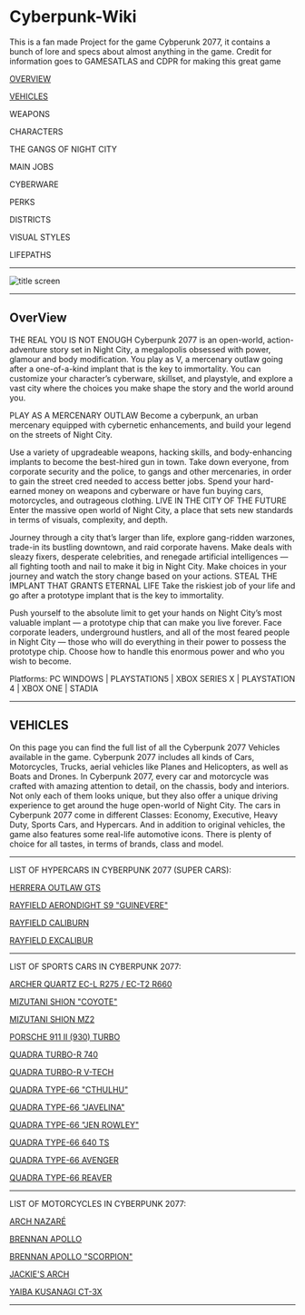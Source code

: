 # Cyberpunk-Wiki

This is a fan made Project for the game Cybperunk 2077, it contains a bunch of lore and specs about almost anything in the game.
Credit for information goes to GAMESATLAS and CDPR for making this great game

[OVERVIEW](#OverView)

[VEHICLES](#VEHICLES)

WEAPONS 

CHARACTERS 

THE GANGS OF NIGHT CITY

MAIN JOBS

CYBERWARE 

PERKS

DISTRICTS 

VISUAL STYLES

LIFEPATHS

********************************************************************************************************************************************************************

![title screen](https://external-preview.redd.it/wTimV48l1sEUPTh_RPLYaUxTdPBM77gf_IpAYi2seXY.png?format=pjpg&auto=webp&s=d1142a20b9dd155a101c12ad38c5446225c1d00e)
********************************************************************************************************************************************************************

## OverView
THE REAL YOU IS NOT ENOUGH
Cyberpunk 2077 is an open-world, action-adventure story set in Night City, a megalopolis obsessed with power, glamour and body modification. You play as V, a mercenary outlaw going after a one-of-a-kind implant that is the key to immortality. You can customize your character’s cyberware, skillset, and playstyle, and explore a vast city where the choices you make shape the story and the world around you.

PLAY AS A MERCENARY OUTLAW
Become a cyberpunk, an urban mercenary equipped with cybernetic enhancements, and build your legend on the streets of Night City.

Use a variety of upgradeable weapons, hacking skills, and body-enhancing implants to become the best-hired gun in town.
Take down everyone, from corporate security and the police, to gangs and other mercenaries, in order to gain the street cred needed to access better jobs.
Spend your hard-earned money on weapons and cyberware or have fun buying cars, motorcycles, and outrageous clothing.
LIVE IN THE CITY OF THE FUTURE
Enter the massive open world of Night City, a place that sets new standards in terms of visuals, complexity, and depth.

Journey through a city that’s larger than life, explore gang-ridden warzones, trade-in its bustling downtown, and raid corporate havens.
Make deals with sleazy fixers, desperate celebrities, and renegade artificial intelligences — all fighting tooth and nail to make it big in Night City.
Make choices in your journey and watch the story change based on your actions.
STEAL THE IMPLANT THAT GRANTS ETERNAL LIFE
Take the riskiest job of your life and go after a prototype implant that is the key to immortality.

Push yourself to the absolute limit to get your hands on Night City’s most valuable implant — a prototype chip that can make you live forever.
Face corporate leaders, underground hustlers, and all of the most feared people in Night City — those who will do everything in their power to possess the prototype chip.
Choose how to handle this enormous power and who you wish to become.

Platforms: 
PC WINDOWS | PLAYSTATION5 | XBOX SERIES X | PLAYSTATION 4 | XBOX ONE | STADIA

**********************************************************************************************************************************************************************
## VEHICLES
On this page you can find the full list of all the Cyberpunk 2077 Vehicles available in the game. Cyberpunk 2077 includes all kinds of Cars, Motorcycles, Trucks, aerial vehicles like Planes and Helicopters, as well as Boats and Drones.
In Cyberpunk 2077, every car and motorcycle was crafted with amazing attention to detail, on the chassis, body and interiors. Not only each of them looks unique, but they also offer a unique driving experience to get around the huge open-world of Night City.
The cars in Cyberpunk 2077 come in different Classes: Economy, Executive, Heavy Duty, Sports Cars, and Hypercars. And in addition to original vehicles, the game also features some real-life automotive icons. There is plenty of choice for all tastes, in terms of brands, class and model.
____________________________________________________________________________________________________________________
LIST OF HYPERCARS IN CYBERPUNK 2077 (SUPER CARS):

[HERRERA OUTLAW GTS](https://github.com/FBRDCYB3R/Cyberpunk-Wiki/blob/main/VEHICLES/HyperCars%20(supercars)/AERONDIGHT.md)

[RAYFIELD AERONDIGHT S9 "GUINEVERE"](https://github.com/FBRDCYB3R/Cyberpunk-Wiki/blob/main/VEHICLES/HyperCars%20(supercars)/AERONDIGHT.md)

[RAYFIELD CALIBURN](https://github.com/FBRDCYB3R/Cyberpunk-Wiki/blob/main/VEHICLES/HyperCars%20(supercars)/CALIBURN.md)

[RAYFIELD EXCALIBUR](https://github.com/FBRDCYB3R/Cyberpunk-Wiki/blob/main/VEHICLES/HyperCars%20(supercars)/EXCALIBUR.md)

-------------------------------------------------------------------------------------------------------------------------------------------------------------
LIST OF SPORTS CARS IN CYBERPUNK 2077:

[ARCHER QUARTZ EC-L R275 / EC-T2 R660](https://github.com/FBRDCYB3R/Cyberpunk-Wiki/blob/main/VEHICLES/Sports%20cars/ARCHER%20QUARTZ.md)

[MIZUTANI SHION "COYOTE"](https://github.com/FBRDCYB3R/Cyberpunk-Wiki/blob/main/VEHICLES/Sports%20cars/COYOTE.md)

[MIZUTANI SHION MZ2](https://github.com/FBRDCYB3R/Cyberpunk-Wiki/blob/main/VEHICLES/Sports%20cars/MZ2.md)

[PORSCHE 911 II (930) TURBO](https://github.com/FBRDCYB3R/Cyberpunk-Wiki/blob/main/VEHICLES/Sports%20cars/911%20Turbo.md)

[QUADRA TURBO-R 740](https://github.com/FBRDCYB3R/Cyberpunk-Wiki/blob/main/VEHICLES/Sports%20cars/Turbo%20r%20740.md)

[QUADRA TURBO-R V-TECH](https://github.com/FBRDCYB3R/Cyberpunk-Wiki/blob/main/VEHICLES/Sports%20cars/Turbo-R%20V-tech.md)

[QUADRA TYPE-66 "CTHULHU"](https://github.com/FBRDCYB3R/Cyberpunk-Wiki/blob/main/VEHICLES/Sports%20cars/CTHULHU.md)

[QUADRA TYPE-66 "JAVELINA"](https://github.com/FBRDCYB3R/Cyberpunk-Wiki/blob/main/VEHICLES/Sports%20cars/JAVELINA.md)

[QUADRA TYPE-66 "JEN ROWLEY"](https://github.com/FBRDCYB3R/Cyberpunk-Wiki/blob/main/VEHICLES/Sports%20cars/JEN%20ROWLEY.md)

[QUADRA TYPE-66 640 TS](https://github.com/FBRDCYB3R/Cyberpunk-Wiki/blob/main/VEHICLES/Sports%20cars/640%20TS.md)

[QUADRA TYPE-66 AVENGER](https://github.com/FBRDCYB3R/Cyberpunk-Wiki/blob/main/VEHICLES/Sports%20cars/AVENGER.md)

[QUADRA TYPE-66 REAVER](https://github.com/FBRDCYB3R/Cyberpunk-Wiki/blob/main/VEHICLES/Sports%20cars/REAVER.md)

-------------------------------------------------------------------------------------------------------------------------------------------------------------
LIST OF MOTORCYCLES IN CYBERPUNK 2077:

[ARCH NAZARÉ](https://github.com/FBRDCYB3R/Cyberpunk-Wiki/blob/main/VEHICLES/MOTORCYLES/NAZARE.md)

[BRENNAN APOLLO](https://github.com/FBRDCYB3R/Cyberpunk-Wiki/blob/main/VEHICLES/MOTORCYLES/BRENNAN%20APOLLO.md)

[BRENNAN APOLLO "SCORPION"](https://github.com/FBRDCYB3R/Cyberpunk-Wiki/blob/main/VEHICLES/MOTORCYLES/SCORPION.md)

[JACKIE'S ARCH](https://github.com/FBRDCYB3R/Cyberpunk-Wiki/blob/main/VEHICLES/MOTORCYLES/JACKIES%20ARCH.md)

[YAIBA KUSANAGI CT-3X](https://github.com/FBRDCYB3R/Cyberpunk-Wiki/blob/main/VEHICLES/MOTORCYLES/YAIBA%20KUSANAGI.md)

---------------------------------------------------------------------------------------------------------------------------------------------------------------
